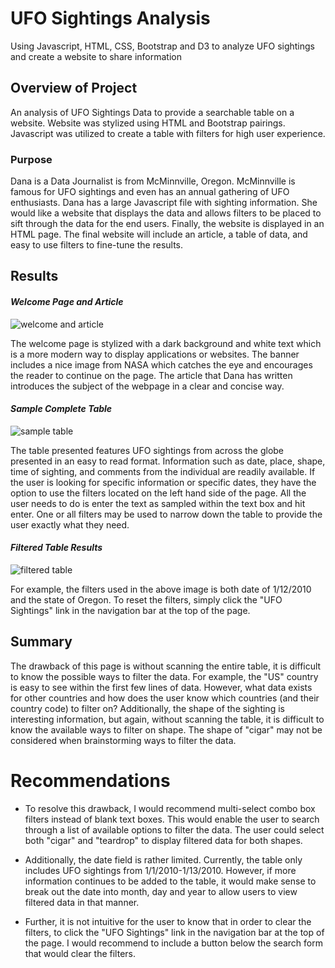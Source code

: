 # UFO Sightings Analysis

Using Javascript, HTML, CSS, Bootstrap and D3 to analyze UFO sightings and create a website to share information

## Overview of Project

An analysis of UFO Sightings Data to provide a searchable table on a website. Website was stylized using HTML and Bootstrap pairings. Javascript was utilized to create a table with filters for high user experience.

### Purpose

Dana is a Data Journalist is from McMinnville, Oregon. McMinnville is famous for UFO sightings and even has an annual gathering of UFO enthusiasts. Dana has a large Javascript file with sighting information. She would like a website that displays the data and allows filters to be placed to sift through the data for the end users. Finally, the website is displayed in an HTML page. The final website will include an article, a table of data, and easy to use filters to fine-tune the results.

## Results

#### *Welcome Page and Article*
![welcome and article](https://user-images.githubusercontent.com/108373151/190875399-79bd823c-9c1b-455b-b38b-cc8e5339e18f.png)

The welcome page is stylized with a dark background and white text which is a more modern way to display applications or websites. The banner includes a nice image from NASA which catches the eye and encourages the reader to continue on the page. The article that Dana has written introduces the subject of the webpage in a clear and concise way.

#### *Sample Complete Table*
![sample table](https://user-images.githubusercontent.com/108373151/190875405-83b62703-8455-423e-842c-b8725fb04a25.png)

The table presented features UFO sightings from across the globe presented in an easy to read format. Information such as date, place, shape, time of sighting, and comments from the individual are readily available. If the user is looking for specific information or specific dates, they have the option to use the filters located on the left hand side of the page. All the user needs to do is enter the text as sampled within the text box and hit enter. One or all filters may be used to narrow down the table to provide the user exactly what they need.

#### *Filtered Table Results*
![filtered table](https://user-images.githubusercontent.com/108373151/190875408-ae629090-ff2f-45ff-98cd-c4cf023ab11d.png)

For example, the filters used in the above image is both date of 1/12/2010 and the state of Oregon. To reset the filters, simply click the "UFO Sightings" link in the navigation bar at the top of the page.

## Summary

The drawback of this page is without scanning the entire table, it is difficult to know the possible ways to filter the data. For example, the "US" country is easy to see within the first few lines of data. However, what data exists for other countries and how does the user know which countries (and their country code) to filter on? Additionally, the shape of the sighting is interesting information, but again, without scanning the table, it is difficult to know the available ways to filter on shape. The shape of "cigar" may not be considered when brainstorming ways to filter the data.

# Recommendations

- To resolve this drawback, I would recommend multi-select combo box filters instead of blank text boxes. This would enable the user to search through a list of available options to filter the data. The user could select both "cigar" and "teardrop" to display filtered data for both shapes.

- Additionally, the date field is rather limited. Currently, the table only includes UFO sightings from 1/1/2010-1/13/2010. However, if more information continues to be added to the table, it would make sense to break out the date into month, day and year to allow users to view filtered data in that manner.

- Further, it is not intuitive for the user to know that in order to clear the filters, to click the "UFO Sightings" link in the navigation bar at the top of the page. I would recommend to include a button below the search form that would clear the filters.